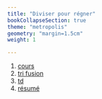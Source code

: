 ```yaml
---
title: "Diviser pour régner"
bookCollapseSection: true
theme: "metropolis"
geometry: "margin=1.5cm"
weight: 1

---
```


1. [cours](./cours/)
2. [tri fusion](./tri_fusion/)
3. [td](./td)
4. [résumé](./resume)
